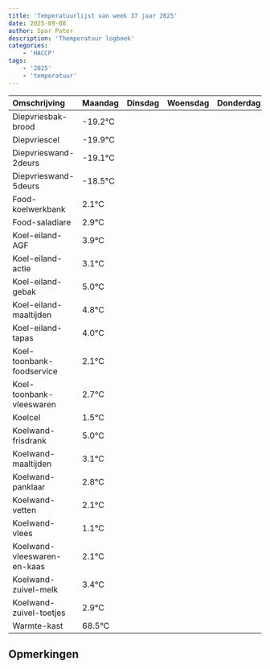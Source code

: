 ```yaml
---
title: 'Temperatuurlijst van week 37 jaar 2025'
date: 2025-09-08
author: Spar Pater
description: 'Themperatuur logboek'
categories:
    - 'HACCP'
tags:
    - '2025'
    - 'temperatuur'
---
```

|Omschrijving|Maandag|Dinsdag|Woensdag|Donderdag|Vrijdag|Zaterdag|Zondag|
|:---|:---|:---|:---|:---|:---|:---|:---|
|Diepvriesbak-brood|-19.2°C| | | | | | |
|Diepvriescel|-19.9°C| | | | | | |
|Diepvrieswand-2deurs|-19.1°C| | | | | | |
|Diepvrieswand-5deurs|-18.5°C| | | | | | |
|Food-koelwerkbank|2.1°C| | | | | | |
|Food-saladiare|2.9°C| | | | | | |
|Koel-eiland-AGF|3.9°C| | | | | | |
|Koel-eiland-actie|3.1°C| | | | | | |
|Koel-eiland-gebak|5.0°C| | | | | | |
|Koel-eiland-maaltijden|4.8°C| | | | | | |
|Koel-eiland-tapas|4.0°C| | | | | | |
|Koel-toonbank-foodservice|2.1°C| | | | | | |
|Koel-toonbank-vleeswaren|2.7°C| | | | | | |
|Koelcel|1.5°C| | | | | | |
|Koelwand-frisdrank|5.0°C| | | | | | |
|Koelwand-maaltijden|3.1°C| | | | | | |
|Koelwand-panklaar|2.8°C| | | | | | |
|Koelwand-vetten|2.1°C| | | | | | |
|Koelwand-vlees|1.1°C| | | | | | |
|Koelwand-vleeswaren-en-kaas|2.1°C| | | | | | |
|Koelwand-zuivel-melk|3.4°C| | | | | | |
|Koelwand-zuivel-toetjes|2.9°C| | | | | | |
|Warmte-kast|68.5°C| | | | | | |

## Opmerkingen


